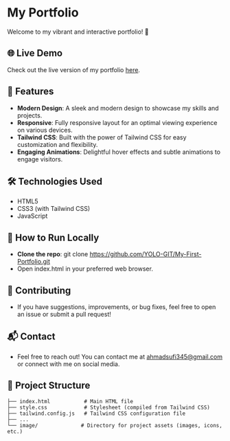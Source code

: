 # My Portfolio

Welcome to my vibrant and interactive portfolio! 🚀

## 🌐 Live Demo

Check out the live version of my portfolio [here](#).

## 🚀 Features

- **Modern Design**: A sleek and modern design to showcase my skills and projects.
- **Responsive**: Fully responsive layout for an optimal viewing experience on various devices.
- **Tailwind CSS**: Built with the power of Tailwind CSS for easy customization and flexibility.
- **Engaging Animations**: Delightful hover effects and subtle animations to engage visitors.

## 🛠️ Technologies Used

- HTML5
- CSS3 (with Tailwind CSS)
- JavaScript

## 🌈 How to Run Locally

- **Clone the repo**: git clone https://github.com/YOLO-GIT/My-First-Portfolio.git
- Open index.html in your preferred web browser.

## 🤝 Contributing

- If you have suggestions, improvements, or bug fixes, feel free to open an issue or submit a pull request!

## 📬 Contact

- Feel free to reach out! You can contact me at ahmadsufi345@gmail.com or connect with me on social media.

## 📂 Project Structure

```plaintext
├── index.html           # Main HTML file
├── style.css            # Stylesheet (compiled from Tailwind CSS)
├── tailwind.config.js   # Tailwind CSS configuration file
├── ...
└── image/              # Directory for project assets (images, icons, etc.)



